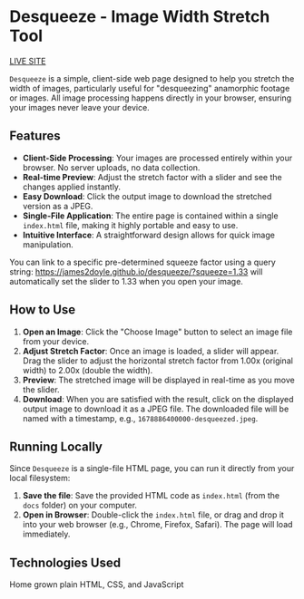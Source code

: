 Desqueeze - Image Width Stretch Tool
====================================

[LIVE SITE](https://james2doyle.github.io/desqueeze/)

`Desqueeze` is a simple, client-side web page designed to help you stretch the width of images, particularly useful for "desqueezing" anamorphic footage or images. All image processing happens directly in your browser, ensuring your images never leave your device.

## Features

* **Client-Side Processing**: Your images are processed entirely within your browser. No server uploads, no data collection.
* **Real-time Preview**: Adjust the stretch factor with a slider and see the changes applied instantly.
* **Easy Download**: Click the output image to download the stretched version as a JPEG.
* **Single-File Application**: The entire page is contained within a single `index.html` file, making it highly portable and easy to use.
* **Intuitive Interface**: A straightforward design allows for quick image manipulation.

You can link to a specific pre-determined squeeze factor using a query string: https://james2doyle.github.io/desqueeze/?squeeze=1.33 will automatically set the slider to 1.33 when you open your image.

## How to Use

1. **Open an Image**: Click the "Choose Image" button to select an image file from your device.
2. **Adjust Stretch Factor**: Once an image is loaded, a slider will appear. Drag the slider to adjust the horizontal stretch factor from 1.00x (original width) to 2.00x (double the width).
3. **Preview**: The stretched image will be displayed in real-time as you move the slider.
4. **Download**: When you are satisfied with the result, click on the displayed output image to download it as a JPEG file. The downloaded file will be named with a timestamp, e.g., `1678886400000-desqueezed.jpeg`.

## Running Locally

Since `Desqueeze` is a single-file HTML page, you can run it directly from your local filesystem:

1. **Save the file**: Save the provided HTML code as `index.html` (from the `docs` folder) on your computer.
2. **Open in Browser**: Double-click the `index.html` file, or drag and drop it into your web browser (e.g., Chrome, Firefox, Safari). The page will load immediately.

## Technologies Used

Home grown plain HTML, CSS, and JavaScript
